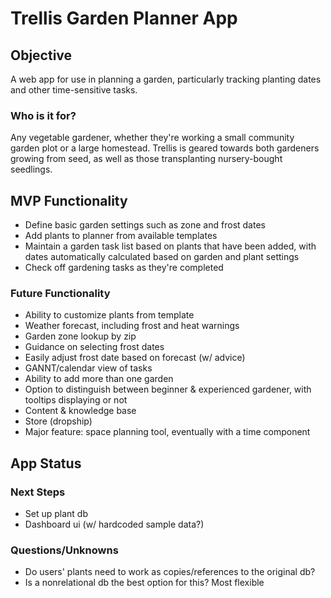 # Trellis Garden Planner App

## Objective

A web app for use in planning a garden, particularly tracking planting dates and other time-sensitive tasks.

### Who is it for?

Any vegetable gardener, whether they're working a small community garden plot or a large homestead. Trellis is geared towards both gardeners growing from seed, as well as those transplanting nursery-bought seedlings.

## MVP Functionality

- Define basic garden settings such as zone and frost dates
- Add plants to planner from available templates
- Maintain a garden task list based on plants that have been added, with dates automatically calculated based on garden and plant settings
- Check off gardening tasks as they're completed

### Future Functionality

- Ability to customize plants from template
- Weather forecast, including frost and heat warnings
- Garden zone lookup by zip
- Guidance on selecting frost dates
- Easily adjust frost date based on forecast (w/ advice)
- GANNT/calendar view of tasks
- Ability to add more than one garden
- Option to distinguish between beginner & experienced gardener, with tooltips displaying or not
- Content & knowledge base
- Store (dropship)
- Major feature: space planning tool, eventually with a time component

## App Status

### Next Steps

- Set up plant db
- Dashboard ui (w/ hardcoded sample data?)

### Questions/Unknowns

- Do users' plants need to work as copies/references to the original db?
- Is a nonrelational db the best option for this? Most flexible
